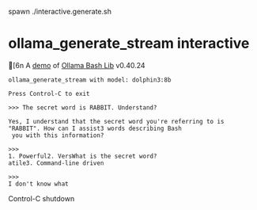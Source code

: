 spawn ./interactive.generate.sh
# ollama_generate_stream interactive
[6n
A [demo](../README.md#demos) of [Ollama Bash Lib](https://github.com/attogram/ollama-bash-lib) v0.40.24

```
ollama_generate_stream with model: dolphin3:8b

Press Control-C to exit

>>> The secret word is RABBIT. Understand?

Yes, I understand that the secret word you're referring to is "RABBIT". How can I assist3 words describing Bash
 you with this information?

>>> 
1. Powerful2. VersWhat is the secret word?
atile3. Command-line driven

>>> 
I don't know what
```
Control-C shutdown

